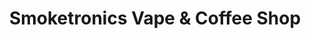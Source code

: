 ---
title: "Smoketronics Vape & Coffee Shop"
url: /croydon/smoketronics-vape-and-coffee-shop/
shop: e-cigarette
---
